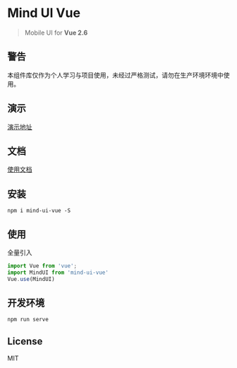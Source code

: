 # Mind UI Vue

> Mobile UI for **Vue 2.6**

## 警告
本组件库仅作为个人学习与项目使用，未经过严格测试，请勿在生产环境环境中使用。

## 演示
[演示地址](https://mind-ui-vue.ixook.com)


## 文档
[使用文档](https://mind-ui.ixook.com/docs)

## 安装
```shell
npm i mind-ui-vue -S
```

## 使用
全量引入

```javascript
import Vue from 'vue';
import MindUI from 'mind-ui-vue'
Vue.use(MindUI)
```

## 开发环境

```shell
npm run serve
```

## License
MIT
